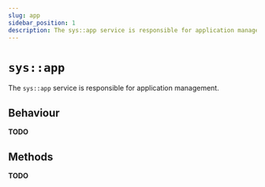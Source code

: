 ```yaml
---
slug: app
sidebar_position: 1
description: The sys::app service is responsible for application management.
---
```


# `sys::app`

The `sys::app` service is responsible for application management.

## Behaviour

**TODO**

## Methods

**TODO**
